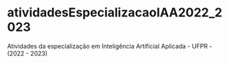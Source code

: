 # atividadesEspecializacaoIAA2022_2023
Atividades da especialização em Inteligência Artificial Aplicada - UFPR - (2022 - 2023)
